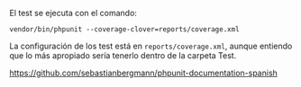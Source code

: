 El test se ejecuta con el comando:

`vendor/bin/phpunit --coverage-clover=reports/coverage.xml`

La configuración de los test está en `reports/coverage.xml`, aunque entiendo que lo más apropiado sería tenerlo dentro
de la carpeta Test.

https://github.com/sebastianbergmann/phpunit-documentation-spanish